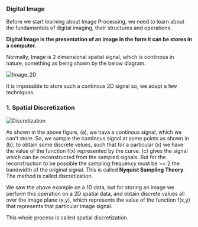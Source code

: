 ### Digital Image

Before we start learning about Image Processing, we need to learn about the fundamentals of digital imaging, their structures and operations.

**Digital Image is the presentation of an image in the form it can be stores in a computer.** 

Normally, Image is 2 dimensional spatial signal, which is continous in nature, something as being shown by the below diagram. 

![Image_2D](https://media.springernature.com/lw785/springer-static/image/chp%3A10.1007%2F978-981-10-2537-2_3/MediaObjects/428094_1_En_3_Fig7_HTML.gif)

It is impossible to store such a continous 2D signal so, we adapt a few techniques.

### 1. Spatial Discretization

![Discretization](https://www.researchgate.net/profile/Sean-Wood-2/publication/44126806/figure/fig2/AS:452113244397568@1484803605822/Conceptual-depiction-of-discretization-in-time-and-amplitude-a-source-signal.png)

As shown in the above figure, (a), we hava a continous signal, which we can't store. So, we sample the continous signal at some points as shown in (b), to obtain some discrete velues, such that for a particular (x) we have the value of the function f(x) represented by the curve. (c) gives the signal which can be reconstructed from the sampled signals. But for the reconstruction to be possible the sampling frequency must be >= 2 the bandwidth of the original signal. This is called **Nyquist Sampling Theory**. The method is called discretization. 

We saw the above example on a 1D data, but for storing an image we perform this operation on a 2D spatial data, and obtain discrete values all over the image plane (x,y), which represents the value of the function f(x,y) that represents that particular image signal.

This whole process is called spatial discretization.
